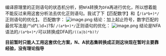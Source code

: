 编译原理里的正则语句的状态机分析，把`NFA`转换为`DFA`再进行优化，所以想着能不能反过来用这套分析法去优化正则语句。我试了下【匹配数字】和【`/(a*b+)*/`正则语句的优化】。
匹配数字：
![image.png](https://segmentfault.com/img/bVcZspq)
结论：加上起止符号，数字匹配的最优写法是/^\d*(\.\d+)?$/
`/(a*b+)*/`正则语句的优化：
![image.png](https://segmentfault.com/img/bVcZsrN)
结论是NFA语法的`/(a*b+)*/`可以转换成DFA的`/((a|b)*b)?/`

**目前暂时只能人工用这套优化方案，N、A状态集转换成正则这块现在暂时主要靠经验，没有理论指导**